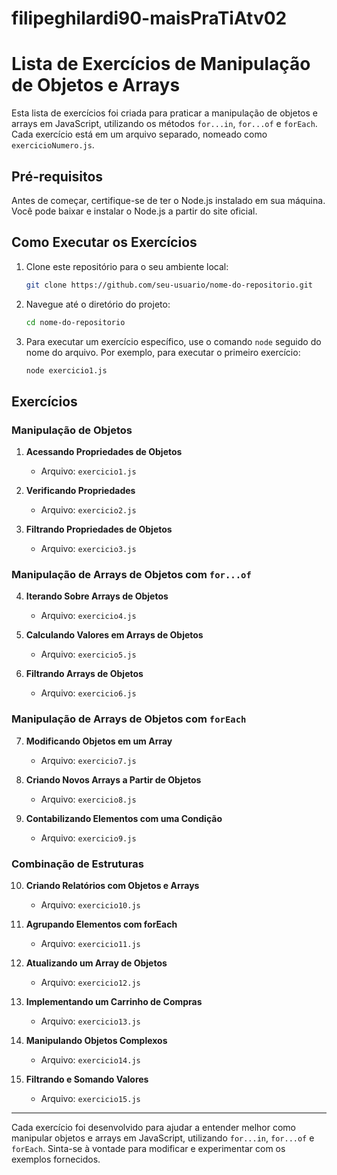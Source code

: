 # filipeghilardi90-maisPraTiAtv02
# Lista de Exercícios de Manipulação de Objetos e Arrays

Esta lista de exercícios foi criada para praticar a manipulação de objetos e arrays em JavaScript, utilizando os métodos `for...in`, `for...of` e `forEach`. Cada exercício está em um arquivo separado, nomeado como `exercicioNumero.js`.

## Pré-requisitos

Antes de começar, certifique-se de ter o Node.js instalado em sua máquina. Você pode baixar e instalar o Node.js a partir do site oficial.

## Como Executar os Exercícios

1. Clone este repositório para o seu ambiente local:
    ```bash
    git clone https://github.com/seu-usuario/nome-do-repositorio.git
    ```

2. Navegue até o diretório do projeto:
    ```bash
    cd nome-do-repositorio
    ```

3. Para executar um exercício específico, use o comando `node` seguido do nome do arquivo. Por exemplo, para executar o primeiro exercício:
    ```bash
    node exercicio1.js
    ```

## Exercícios

### Manipulação de Objetos

1. **Acessando Propriedades de Objetos**
   - Arquivo: `exercicio1.js`

2. **Verificando Propriedades**
   - Arquivo: `exercicio2.js`

3. **Filtrando Propriedades de Objetos**
   - Arquivo: `exercicio3.js`

### Manipulação de Arrays de Objetos com `for...of`

4. **Iterando Sobre Arrays de Objetos**
   - Arquivo: `exercicio4.js`

5. **Calculando Valores em Arrays de Objetos**
   - Arquivo: `exercicio5.js`

6. **Filtrando Arrays de Objetos**
   - Arquivo: `exercicio6.js`

### Manipulação de Arrays de Objetos com `forEach`

7. **Modificando Objetos em um Array**
   - Arquivo: `exercicio7.js`

8. **Criando Novos Arrays a Partir de Objetos**
   - Arquivo: `exercicio8.js`

9. **Contabilizando Elementos com uma Condição**
   - Arquivo: `exercicio9.js`

### Combinação de Estruturas

10. **Criando Relatórios com Objetos e Arrays**
    - Arquivo: `exercicio10.js`

11. **Agrupando Elementos com forEach**
    - Arquivo: `exercicio11.js`

12. **Atualizando um Array de Objetos**
    - Arquivo: `exercicio12.js`

13. **Implementando um Carrinho de Compras**
    - Arquivo: `exercicio13.js`

14. **Manipulando Objetos Complexos**
    - Arquivo: `exercicio14.js`

15. **Filtrando e Somando Valores**
    - Arquivo: `exercicio15.js`

---

Cada exercício foi desenvolvido para ajudar a entender melhor como manipular objetos e arrays em JavaScript, utilizando `for...in`, `for...of` e `forEach`. Sinta-se à vontade para modificar e experimentar com os exemplos fornecidos.

